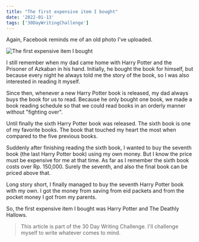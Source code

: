 ```yaml
---
title: "The first expensive item I bought"
date: '2022-01-13'
tags: ['30DayWritingChallenge']
---
```


Again, Facebook reminds me of an old photo I've uploaded.

![The first expensive item I bought](/images/the-first-expensive-item-i-bought.jpg)

I still remember when my dad came home with Harry Potter and the Prisoner of Azkaban in his hand. Initially, he bought the book for himself, but because every night he always told me the story of the book, so I was also interested in reading it myself.

Since then, whenever a new Harry Potter book is released, my dad always buys the book for us to read. Because he only bought one book, we made a book reading schedule so that we could read books in an orderly manner without "fighting over".

Until finally the sixth Harry Potter book was released. The sixth book is one of my favorite books. The book that touched my heart the most when compared to the five previous books.

Suddenly after finishing reading the sixth book, I wanted to buy the seventh book (the last Harry Potter book) using my own money. But I know the price must be expensive for me at that time. As far as I remember the sixth book costs over Rp. 150,000. Surely the seventh, and also the final book can be priced above that.

Long story short, I finally managed to buy the seventh Harry Potter book with my own. I got the money from saving from eid packets and from the pocket money I got from my parents.

So, the first expensive item I bought was Harry Potter and The Deathly Hallows.

> This article is part of the 30 Day Writing Challenge. I'll challenge myself to write whatever comes to mind.
